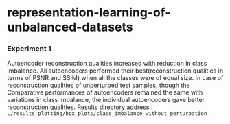 # representation-learning-of-unbalanced-datasets

### Experiment 1 
Autoencoder reconstruction qualities increased with reduction in class imbalance. All autoencoders performed their best(reconstruction qualities in terms of PSNR and SSIM) when all the classes were of equal size. 
In case of reconstruction qualities of unperturbed test samples,  though the Comparative performances of autoencoders remained the same with variations in class imbalance, the individual autoencoders gave better reconstruction qualities. 
Results directory address : `./results_plotting/box_plots/class_imbalance_without_perturbation`